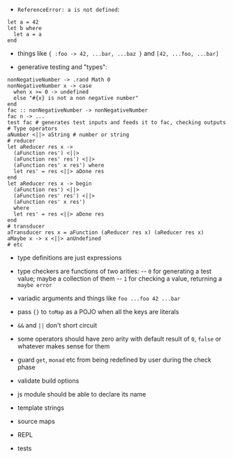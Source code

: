 - `ReferenceError: a is not defined`:
```
let a = 42
let b where
  let a = a
end
```
- things like `{ :foo -> 42, ...bar, ...baz }` and `[42, ...foo, ...bar]`

- generative testing and "types":
```
nonNegativeNumber -> .rand Math 0
nonNegativeNumber x -> case
  when x >= 0 -> undefined
  else "#{x} is not a non negative number"
end
fac :: nonNegativeNumber -> nonNegativeNumber
fac n -> ...
test fac # generates test inputs and feeds it to fac, checking outputs
# Type operators
aNumber <||> aString # number or string
# reducer
let aReducer res x ->
  (aFunction res') <||>
  (aFunction res' res') <||>
  (aFunction res' x res') where
  let res' = res <||> aDone res
end
let aReducer res x -> begin
  (aFunction res') <||>
  (aFunction res' res') <||>
  (aFunction res' x res')
  where
  let res' = res <||> aDone res
end
# transducer
aTransducer res x = aFunction (aReducer res x) (aReducer res x)
aMaybe x -> x <||> anUndefined
# etc
```
- type definitions are just expressions
- type checkers are functions of two arities:
-- `0` for generating a test value; maybe a collection of them
-- `1` for checking a value, returning a `maybe error`

- variadic arguments and things like `foo ...foo 42 ...bar`

- pass `{}` to `toMap` as a POJO when all the keys are literals
- `&&` and `||` don't short circuit
- some operators should have zero arity with default result of `0`, `false` or whatever makes sense for them
- guard `get`, `monad` etc from being redefined by user during the check phase
- validate build options
- js module should be able to declare its name
- template strings
- source maps
- REPL
- tests
